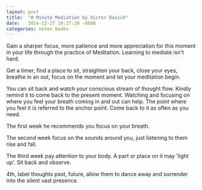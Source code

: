 ```yaml
---
layout: post
title:  "8 Minute Mediation by Victor Davich"
date:   2014-12-27 19:27:29 -0800
categories: notes books
---
```


Gain a sharper focus, more patience and more appreciation for this moment in your life through the practice of Meditation. Learning to mediate isn't hard.


Get a timer, find a place to sit, straighten your back, close your eyes, breathe in an out, focus on the moment and let your meditation begin.

You can sit back and watch your conscious stream of thought flow. Kindly remind it to come back to the present moment. Watching and focusing on where you feel your breath coming in and out can help. The point where you feel it is referred to the anchor point. Come back to it as often as you need.

The first week he recommends you focus on your breath.  

The second week focus on the sounds around you, just listening to them rise and fall.

The third week pay attention to your body.  A part or place on it may 'light up'. Sit back and observe.

4th, label thoughts past, future, allow them to dance away and surrender into the silent vast presence.
